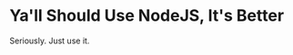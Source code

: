 # Ya'll Should Use NodeJS, It's Better

Seriously. Just use it.

<script server>
    export default {
        layout: './layouts/post.html',
        image: '',
        title: "Ya'll Should Use NodeJS, It's Better",
        excerpt: 'Seriously. Just use it.',
        shouldPublish: true,
        uri: '/blug/2019/yall-should-use-nodejs-its-better.html',
        published: new Date('2019-06-01T16:43:08.111Z'),
        tags: ['devx']
    }
</script>